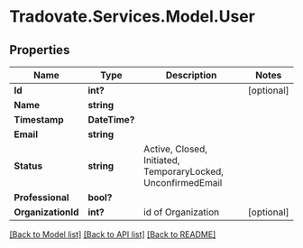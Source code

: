 # Tradovate.Services.Model.User
## Properties

Name | Type | Description | Notes
------------ | ------------- | ------------- | -------------
**Id** | **int?** |  | [optional] 
**Name** | **string** |  | 
**Timestamp** | **DateTime?** |  | 
**Email** | **string** |  | 
**Status** | **string** | Active, Closed, Initiated, TemporaryLocked, UnconfirmedEmail | 
**Professional** | **bool?** |  | 
**OrganizationId** | **int?** | id of Organization | [optional] 

[[Back to Model list]](../README.md#documentation-for-models) [[Back to API list]](../README.md#documentation-for-api-endpoints) [[Back to README]](../README.md)

